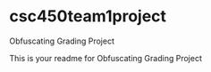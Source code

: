 csc450team1project
==================

Obfuscating Grading Project

This is your readme for Obfuscating Grading Project

